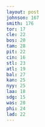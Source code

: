 ```yaml
---
layout: post
johnson: 167
smith: 176
tor: 17
cle: 22
bos: 20
tam: 28
pit: 22
cin: 16
stl: 23
atl: 19
bal: 27
kan: 25
nyy: 25
laa: 18
sdg: 15
was: 20
phi: 24
lad: 22
---
```

